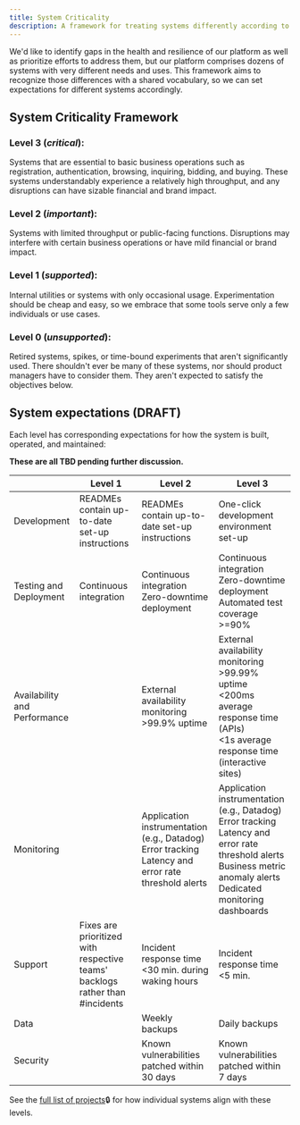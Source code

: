 ```yaml
---
title: System Criticality
description: A framework for treating systems differently according to how critical they are
---
```


We'd like to identify gaps in the health and resilience of our platform as well as prioritize efforts to address
them, but our platform comprises dozens of systems with very different needs and uses. This framework aims to
recognize those differences with a shared vocabulary, so we can set expectations for different systems accordingly.

## System Criticality Framework

### Level 3 (_critical_):

Systems that are essential to basic business operations such as registration, authentication, browsing, inquiring,
bidding, and buying. These systems understandably experience a relatively high throughput, and any disruptions can
have sizable financial and brand impact.

### Level 2 (_important_):

Systems with limited throughput or public-facing functions. Disruptions may interfere with certain business
operations or have mild financial or brand impact.

### Level 1 (_supported_):

Internal utilities or systems with only occasional usage. Experimentation should be cheap and easy, so we embrace
that some tools serve only a few individuals or use cases.

### Level 0 (_unsupported_):

Retired systems, spikes, or time-bound experiments that aren't significantly used. There shouldn't ever be many of
these systems, nor should product managers have to consider them. They aren't expected to satisfy the objectives
below.

## System expectations (DRAFT)

Each level has corresponding expectations for how the system is built, operated, and maintained:

**These are all TBD pending further discussion.**

|                              | Level 1                                                                      | Level 2                                                                                                    | Level 3                                                                                                                                                                           |
| ---------------------------- | ---------------------------------------------------------------------------- | ---------------------------------------------------------------------------------------------------------- | --------------------------------------------------------------------------------------------------------------------------------------------------------------------------------- |
| Development                  | READMEs contain up-to-date set-up instructions                               | READMEs contain up-to-date set-up instructions                                                             | One-click development environment set-up                                                                                                                                          |
| Testing and Deployment       | Continuous integration                                                       | Continuous integration<br/>Zero-downtime deployment                                                        | Continuous integration<br/>Zero-downtime deployment<br/> Automated test coverage &gt;=90&percnt;                                                                                  |
| Availability and Performance |                                                                              | External availability monitoring<br/>&gt;99.9&percnt; uptime                                               | External availability monitoring<br/>&gt;99.99&percnt; uptime<br/>&lt;200ms average response time (APIs)<br/>&lt;1s average response time (interactive sites)                     |
| Monitoring                   |                                                                              | Application instrumentation (e.g., Datadog)<br/>Error tracking<br/>Latency and error rate threshold alerts | Application instrumentation (e.g., Datadog)<br/>Error tracking<br/>Latency and error rate threshold alerts<br/>Business metric anomaly alerts<br/>Dedicated monitoring dashboards |
| Support                      | Fixes are prioritized with respective teams' backlogs rather than #incidents | Incident response time &lt;30 min. during waking hours                                                     | Incident response time &lt;5 min.                                                                                                                                                 |
| Data                         |                                                                              | Weekly backups                                                                                             | Daily backups                                                                                                                                                                     |
| Security                     |                                                                              | Known vulnerabilities patched within 30 days                                                               | Known vulnerabilities patched within 7 days                                                                                                                                       |

See the [full list of projects](https://github.com/artsy/potential/blob/master/Project-List.md)🔒 for how
individual systems align with these levels.
